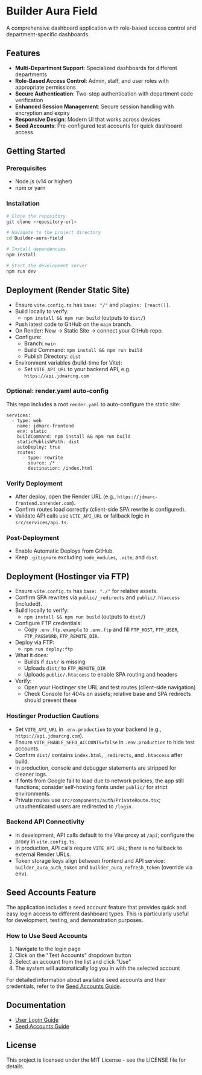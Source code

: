 # Builder Aura Field

A comprehensive dashboard application with role-based access control and department-specific dashboards.

## Features

- **Multi-Department Support**: Specialized dashboards for different departments
- **Role-Based Access Control**: Admin, staff, and user roles with appropriate permissions
- **Secure Authentication**: Two-step authentication with department code verification
- **Enhanced Session Management**: Secure session handling with encryption and expiry
- **Responsive Design**: Modern UI that works across devices
- **Seed Accounts**: Pre-configured test accounts for quick dashboard access

## Getting Started

### Prerequisites

- Node.js (v14 or higher)
- npm or yarn

### Installation

```bash
# Clone the repository
git clone <repository-url>

# Navigate to the project directory
cd Builder-aura-field

# Install dependencies
npm install

# Start the development server
npm run dev
```

## Deployment (Render Static Site)

- Ensure `vite.config.ts` has `base: "/"` and `plugins: [react()]`.
- Build locally to verify:
  - `npm install && npm run build` (outputs to `dist/`)
- Push latest code to GitHub on the `main` branch.
- On Render: New → Static Site → connect your GitHub repo.
- Configure:
  - Branch: `main`
  - Build Command: `npm install && npm run build`
  - Publish Directory: `dist`
- Environment variables (build-time for Vite):
  - Set `VITE_API_URL` to your backend API, e.g. `https://api.jdmarcng.com`

### Optional: render.yaml auto-config

This repo includes a root `render.yaml` to auto-configure the static site:

```
services:
  - type: web
    name: jdmarc-frontend
    env: static
    buildCommand: npm install && npm run build
    staticPublishPath: dist
    autoDeploy: true
    routes:
      - type: rewrite
        source: /*
        destination: /index.html
```

### Verify Deployment

- After deploy, open the Render URL (e.g., `https://jdmarc-frontend.onrender.com`).
- Confirm routes load correctly (client-side SPA rewrite is configured).
- Validate API calls use `VITE_API_URL` or fallback logic in `src/services/api.ts`.

### Post-Deployment

- Enable Automatic Deploys from GitHub.
- Keep `.gitignore` excluding `node_modules`, `.vite`, and `dist`.

## Deployment (Hostinger via FTP)

- Ensure `vite.config.ts` has `base: "./"` for relative assets.
- Confirm SPA rewrites via `public/_redirects` and `public/.htaccess` (included).
- Build locally to verify:
  - `npm install && npm run build` (outputs to `dist/`)
- Configure FTP credentials:
  - Copy `.env.ftp.example` to `.env.ftp` and fill `FTP_HOST`, `FTP_USER`, `FTP_PASSWORD`, `FTP_REMOTE_DIR`.
- Deploy via FTP:
  - `npm run deploy:ftp`
- What it does:
  - Builds if `dist/` is missing
  - Uploads `dist/` to `FTP_REMOTE_DIR`
  - Uploads `public/.htaccess` to enable SPA routing and headers
- Verify:
  - Open your Hostinger site URL and test routes (client-side navigation)
  - Check Console for 404s on assets; relative base and SPA redirects should prevent these

### Hostinger Production Cautions

- Set `VITE_API_URL` in `.env.production` to your backend (e.g., `https://api.jdmarcng.com`).
- Ensure `VITE_ENABLE_SEED_ACCOUNTS=false` in `.env.production` to hide test accounts.
- Confirm `dist/` contains `index.html`, `_redirects`, and `.htaccess` after build.
- In production, console and debugger statements are stripped for cleaner logs.
- If fonts from Google fail to load due to network policies, the app still functions; consider self-hosting fonts under `public/` for strict environments.
- Private routes use `src/components/auth/PrivateRoute.tsx`; unauthenticated users are redirected to `/login`.

### Backend API Connectivity

- In development, API calls default to the Vite proxy at `/api`; configure the proxy in `vite.config.ts`.
- In production, API calls require `VITE_API_URL`; there is no fallback to external Render URLs.
- Token storage keys align between frontend and API service: `builder_aura_auth_token` and `builder_aura_refresh_token` (override via env).

## Seed Accounts Feature

The application includes a seed account feature that provides quick and easy login access to different dashboard types. This is particularly useful for development, testing, and demonstration purposes.

### How to Use Seed Accounts

1. Navigate to the login page
2. Click on the "Test Accounts" dropdown button
3. Select an account from the list and click "Use"
4. The system will automatically log you in with the selected account

For detailed information about available seed accounts and their credentials, refer to the [Seed Accounts Guide](./SEED_ACCOUNTS_GUIDE.md).

## Documentation

- [User Login Guide](./USER_LOGIN_GUIDE.md)
- [Seed Accounts Guide](./SEED_ACCOUNTS_GUIDE.md)

## License

This project is licensed under the MIT License - see the LICENSE file for details.
